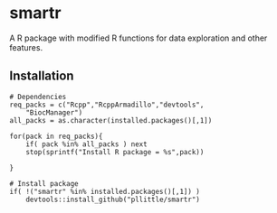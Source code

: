 # smartr
A R package with modified R functions for data exploration and other features.

## Installation

```
# Dependencies
req_packs = c("Rcpp","RcppArmadillo","devtools",
	"BiocManager")
all_packs = as.character(installed.packages()[,1])

for(pack in req_packs){
	if( pack %in% all_packs ) next
	stop(sprintf("Install R package = %s",pack))

}

# Install package
if( !("smartr" %in% installed.packages()[,1]) )
	devtools::install_github("pllittle/smartr")
```

